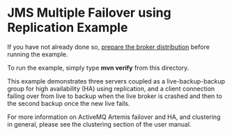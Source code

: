 # JMS Multiple Failover using Replication Example

If you have not already done so, [prepare the broker distribution](../../../../README.md#getting-started) before running the example.

To run the example, simply type **mvn verify** from this directory.

This example demonstrates three servers coupled as a live-backup-backup group for high availability (HA) using replication, and a client connection failing over from live to backup when the live broker is crashed and then to the second backup once the new live fails.

For more information on ActiveMQ Artemis failover and HA, and clustering in general, please see the clustering section of the user manual.